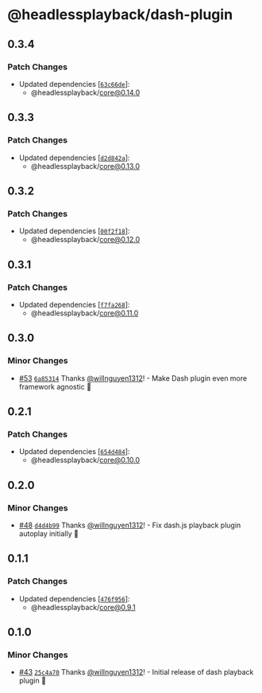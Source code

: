 # @headlessplayback/dash-plugin

## 0.3.4

### Patch Changes

- Updated dependencies
  [[`63c66de`](https://github.com/willnguyen1312/headlessplayback/commit/63c66de636b7ec058791d22d3f9082a6ca473662)]:
  - @headlessplayback/core@0.14.0

## 0.3.3

### Patch Changes

- Updated dependencies
  [[`d2d842a`](https://github.com/willnguyen1312/headlessplayback/commit/d2d842a5d45f3e7fff8eb0c0a8159b782821f628)]:
  - @headlessplayback/core@0.13.0

## 0.3.2

### Patch Changes

- Updated dependencies
  [[`00f2f18`](https://github.com/willnguyen1312/headlessplayback/commit/00f2f188b6d4b2fadebd954357011f3e14599386)]:
  - @headlessplayback/core@0.12.0

## 0.3.1

### Patch Changes

- Updated dependencies
  [[`f7fa268`](https://github.com/willnguyen1312/headlessplayback/commit/f7fa268fcbcd92fdce5cb2a9d9fc6180ecdff73e)]:
  - @headlessplayback/core@0.11.0

## 0.3.0

### Minor Changes

- [#53](https://github.com/willnguyen1312/headlessplayback/pull/53)
  [`6a85314`](https://github.com/willnguyen1312/headlessplayback/commit/6a85314e2b67c4bfc4dafa72e0c26ad596b49ed6)
  Thanks [@willnguyen1312](https://github.com/willnguyen1312)! - Make Dash
  plugin even more framework agnostic 💞

## 0.2.1

### Patch Changes

- Updated dependencies
  [[`654d484`](https://github.com/willnguyen1312/headlessplayback/commit/654d48446bc95626dfe2ccc1ea7d319f3716bdb4)]:
  - @headlessplayback/core@0.10.0

## 0.2.0

### Minor Changes

- [#48](https://github.com/willnguyen1312/headlessplayback/pull/48)
  [`d4d4b99`](https://github.com/willnguyen1312/headlessplayback/commit/d4d4b994d7099c53d8c5b0c4af927fd709cbd97f)
  Thanks [@willnguyen1312](https://github.com/willnguyen1312)! - Fix dash.js
  playback plugin autoplay initially 💞

## 0.1.1

### Patch Changes

- Updated dependencies
  [[`476f956`](https://github.com/willnguyen1312/headlessplayback/commit/476f956bf0c11b33b40876f23b25606d7392e3a4)]:
  - @headlessplayback/core@0.9.1

## 0.1.0

### Minor Changes

- [#43](https://github.com/willnguyen1312/headlessplayback/pull/43)
  [`25c4a70`](https://github.com/willnguyen1312/headlessplayback/commit/25c4a7077f54022ee40c3c41479357b5e8f154cc)
  Thanks [@willnguyen1312](https://github.com/willnguyen1312)! - Initial release
  of dash playback plugin 💞
